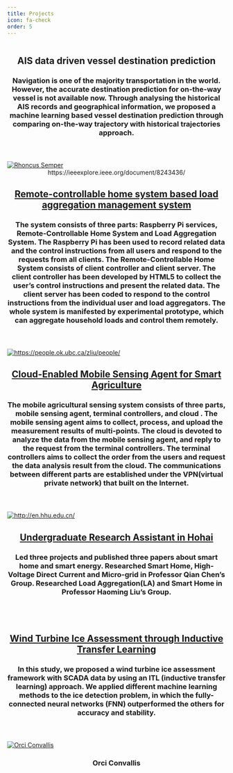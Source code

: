 ```yaml
---
title: Projects
icon: fa-check
order: 5
---
```


  <div class="row">
    <div class="4u 12u$(mobile)">
      <div class="item">
        <a href="#projects" class="image fit"><img src="{{ 'assets/images/AIS_data_driven.png' | "" }}" alt="" /></a>
        <header>
          <h2>  AIS data driven vessel destination prediction</h2>
          <h3>Navigation is one of the majority transportation in the world. However, the accurate destination prediction for on-the-way vessel is not available now. Through analysing  the historical AIS records and geographical information, we proposed a machine learning based vessel destination prediction through comparing on-the-way trajectory with historical trajectories approach. </h3>
        </header>
      </div>
      <div class="item">
        <a href="#projects" class="image fit"><img src="{{ 'assets/images/remote.JPG' | relative_url }}" alt="Rhoncus Semper" /></a>
        <header>https://ieeexplore.ieee.org/document/8243436/
          <h2><a href="https://ieeexplore.ieee.org/document/8243436/">Remote-controllable home system based load aggregation management system</a></h2>
          <h3>The system consists of three parts: Raspberry Pi services, Remote-Controllable Home System and Load Aggregation System. The Raspberry Pi has been used to record related data and the control instructions from all users and respond to the requests from all clients. The Remote-Controllable Home System consists of client controller and client server. The client controller has been developed by HTML5 to collect the user’s control instructions and present the related data.  The client server has been coded to respond to the control instructions from the individual user and load aggregators. The whole system is manifested by experimental prototype, which can aggregate household loads and control them remotely.</h3>
        </header>
      </div>
    </div>
    <div class="4u 12u$(mobile)">
      <div class="item">
        <a href="https://www.facebook.com/UbcEngineeringOkanagan/posts/883386121829854" class="image fit"><img src="{{ 'assets/images/mobile_agent.png' | ""}}" alt="https://people.ok.ubc.ca/zliu/people/" /></a>
        <header>
          <h2> <a href="https://www.facebook.com/UbcEngineeringOkanagan/posts/883386121829854"> Cloud-Enabled Mobile Sensing Agent for Smart Agriculture
</a></h2>
          <h3>The mobile agricultural sensing system consists of three parts, mobile sensing agent, terminal controllers, and cloud . The  mobile sensing agent aims to collect, process, and upload the measurement results of multi-points. The cloud is devoted to analyze the data from the mobile sensing agent, and reply to the request from the terminal controllers. The terminal controllers aims to collect the order from the users and request the data analysis result from the cloud. The communications between different parts are established under the VPN(virtual private network) that built on the Internet.</h3>
        </header>
      </div>
      <div class="item">
        <a href="http://en.hhu.edu.cn/" class="image fit"><img src="{{ 'assets/images/Hohai_University_logo.png' | "http://en.hhu.edu.cn/" }}" alt="http://en.hhu.edu.cn/" /></a>
        <header>
          <h2> <a href="http://en.hhu.edu.cn/">Undergraduate Research Assistant in Hohai</a></h2>
          <h3>Led three projects and published three papers about smart home and smart energy. Researched Smart 
            Home, High-Voltage Direct Current and Micro-grid in Professor Qian Chen’s Group. 
            Researched Load Aggregation(LA) and Smart Home in Professor Haoming Liu’s Group.</h3>
        </header>
      </div>
    </div>
    <div class="4u 12u$(mobile)">
      <div class="item">
        <a href="" class="image fit"><img src="{{ 'assets/images/windturbine.png' | relative_url }}" alt="" /></a>
        <header>
          <h2>  <a href="https://ieeexplore.ieee.org/document/8409794/"> Wind Turbine Ice Assessment through Inductive Transfer Learning</a></h2>
          <h3>In this study, we proposed a wind turbine ice assessment framework with SCADA data by using an ITL (inductive transfer learning) approach. We applied different machine learning methods to the ice detection problem, in which the fully-connected neural networks (FNN) outperformed the others for accuracy and stability. </h3>
        </header>
      </div>
      <div class="item">
        <a href="#" class="image fit"><img src="{{ 'assets/images/pic07.jpg' | relative_url }}" alt="Orci Convallis" /></a>
        <header>
          <h3>Orci Convallis</h3>
        </header>
      </div>
    </div>
  </div>
